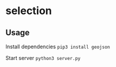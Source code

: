 # selection

## **Usage**

Install dependencies
`pip3 install geojson`

Start server
`python3 server.py`